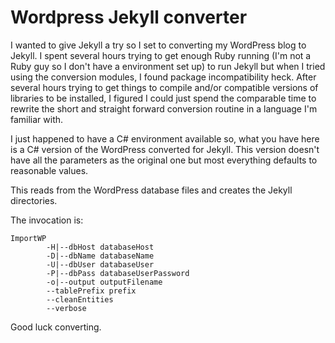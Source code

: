 # Wordpress Jekyll converter

I wanted to give Jekyll a try so I set to converting my WordPress blog to Jekyll.
I spent several hours trying to get enough Ruby running (I'm not a Ruby guy so I
don't have a environment set up) to run Jekyll but when I tried using the conversion
modules, I found package incompatibility heck. After several hours trying to get
things to compile and/or compatible versions of libraries to be installed, I figured
I could just spend the comparable time to rewrite the short and straight forward
conversion routine in a language I'm familiar with.

I just happened to have a C# environment available so, what you have here is
a C# version of the WordPress converted for Jekyll.
This version doesn't have all the parameters as the original one but most
everything defaults to reasonable values.

This reads from the WordPress database files and creates the Jekyll directories.

The invocation is:

```
ImportWP
        -H|--dbHost databaseHost
        -D|--dbName databaseName
        -U|--dbUser databaseUser
        -P|--dbPass databaseUserPassword
        -o|--output outputFilename
        --tablePrefix prefix
        --cleanEntities
        --verbose
```

Good luck converting.

